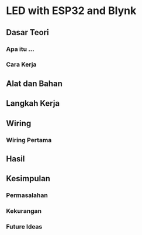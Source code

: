 # LED with ESP32 and Blynk
## Dasar Teori
### Apa itu ...
### Cara Kerja
## Alat dan Bahan
## Langkah Kerja
## Wiring
### Wiring Pertama
## Hasil
## Kesimpulan
### Permasalahan
### Kekurangan
### Future Ideas

